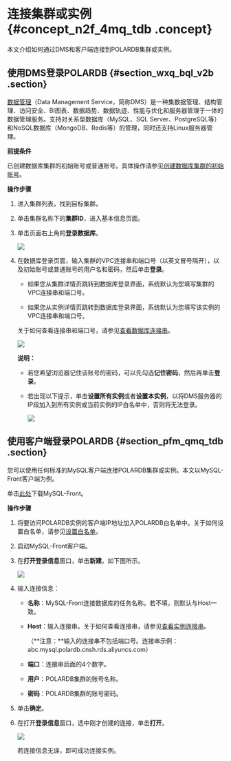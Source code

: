# 连接集群或实例 {#concept_n2f_4mq_tdb .concept}

本文介绍如何通过DMS和客户端连接到POLARDB集群或实例。

## 使用DMS登录POLARDB {#section_wxq_bql_v2b .section}

[数据管理](https://account.aliyun.com/login/login.htm?oauth_callback=https%3A%2F%2Fdms-rds.aliyun.com)（Data Management Service，简称DMS）是一种集数据管理、结构管理、访问安全、BI图表、数据趋势、数据轨迹、性能与优化和服务器管理于一体的数据管理服务。支持对关系型数据库（MySQL、SQL Server、PostgreSQL等）和NoSQL数据库（MongoDB、Redis等）的管理，同时还支持Linux服务器管理。

**前提条件**

已创建数据库集群的初始账号或普通账号。具体操作请参见[创建数据库集群的初始账号](https://help.aliyun.com/document_detail/68508.html)。

**操作步骤**

1.  进入集群列表，找到目标集群。
2.  单击集群名称下的**集群ID**，进入基本信息页面。
3.  单击页面右上角的**登录数据库**。

    ![](http://static-aliyun-doc.oss-cn-hangzhou.aliyuncs.com/assets/img/3019/15451970912084_zh-CN.png)

4.  在数据库登录页面，输入集群的VPC连接串和端口号（以英文冒号隔开），以及初始账号或普通账号的用户名和密码，然后单击**登录**。

    -   如果您从集群详情页跳转到数据库登录界面，系统默认为您填写集群的VPC连接串和端口号。

    -   如果您从实例详情页跳转到数据库登录界面，系统默认为您填写该实例的VPC连接串和端口号。

    关于如何查看连接串和端口号，请参见[查看数据库连接串](https://help.aliyun.com/document_detail/68510.html)。

    ![](http://static-aliyun-doc.oss-cn-hangzhou.aliyuncs.com/assets/img/3019/15451970912085_zh-CN.png)

    **说明：** 

    -   若您希望浏览器记住该账号的密码，可以先勾选**记住密码**，然后再单击**登录**。

    -   若出现以下提示，单击**设置所有实例**或者**设置本实例**，以将DMS服务器的IP段加入到所有实例或当前实例的IP白名单中，否则将无法登录。

        ![](http://static-aliyun-doc.oss-cn-hangzhou.aliyuncs.com/assets/img/3019/15451970912087_zh-CN.png)


## 使用客户端登录POLARDB {#section_pfm_qmq_tdb .section}

您可以使用任何标准的MySQL客户端连接POLARDB集群或实例。本文以MySQL-Front客户端为例。

单击[此处](http://www.mysqlfront.de/)下载MySQL-Front。

**操作步骤**

1.  将要访问POLARDB实例的客户端IP地址加入POLARDB白名单中。关于如何设置白名单，请参见[设置白名单](https://help.aliyun.com/document_detail/68506.html)。
2.  启动MySQL-Front客户端。
3.  在**打开登录信息**窗口，单击**新建**，如下图所示。

    ![](http://static-aliyun-doc.oss-cn-hangzhou.aliyuncs.com/assets/img/3020/15451970912088_zh-CN.png)

4.  输入连接信息：
    -   **名称**：MySQL-Front连接数据库的任务名称。若不填，则默认与Host一致。

    -   **Host**：输入连接串。关于如何查看连接串，请参见[查看实例连接串](cn.zh-CN/快速入门/连接集群或实例/查看连接地址.md)。

        （**注意：**输入的连接串不包括端口号。连接串示例：abc.mysql.polardb.cnsh.rds.aliyuncs.com）

    -   **端口**：连接串后面的4个数字。

    -   **用户**：POLARDB集群的账号名称。

    -   **密码**：POLARDB集群的账号密码。

5.  单击**确定**。
6.  在打开**登录信息**窗口，选中刚才创建的连接，单击**打开**。

    ![](http://static-aliyun-doc.oss-cn-hangzhou.aliyuncs.com/assets/img/3020/15451970922090_zh-CN.png)

    若连接信息无误，即可成功连接实例。


